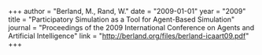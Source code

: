 +++
author = "Berland, M., Rand, W."
date = "2009-01-01"
year = "2009"
title = "Participatory Simulation as a Tool for Agent-Based Simulation"
journal = "Proceedings of the 2009 International Conference on Agents and Artificial Intelligence"
link = "http://berland.org/files/berland-icaart09.pdf"
+++